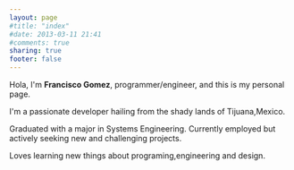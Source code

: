```yaml
---
layout: page
#title: "index"
#date: 2013-03-11 21:41
#comments: true
sharing: true
footer: false
---
```


Hola, I'm **Francisco Gomez**, programmer/engineer, and this is my personal page.

I'm a passionate developer hailing from the shady lands of Tijuana,Mexico.

Graduated with a major in Systems Engineering. 
Currently employed but actively seeking new and challenging projects.

Loves learning new things about programing,engineering and design.
